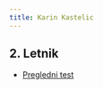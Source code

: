 ```yaml
---
title: Karin Kastelic
---
```

## 2. Letnik
- [Pregledni test](./karin_kastelic/2_letnik/pregledni.pdf)
